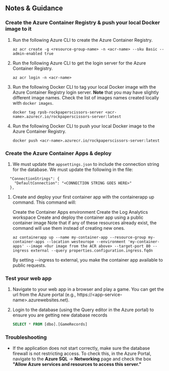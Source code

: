 ## Notes & Guidance

### Create the Azure Container Registry & push your local Docker image to it

1.  Run the following Azure CLI to create the Azure Container Registry.

    ```shell
    az acr create -g <resource-group-name> -n <acr-name> --sku Basic --admin-enabled true
    ```

1.  Run the following Azure CLI to get the login server for the Azure Container Registry.

    ```shell
    az acr login -n <acr-name>
    ```

1.  Run the following Docker CLI to tag your local Docker image with the Azure Container Registry login server. **Note** that you may have slightly different image names. Check the list of images names created locally with `docker images`.

    ```shell
    docker tag rpsb-rockpaperscissors-server <acr-name>.azurecr.io/rockpaperscissors-server:latest
    ```

1.  Run the following Docker CLI to push your local Docker image to the Azure Container Registry.

    ```shell
    docker push <acr-name>.azurecr.io/rockpaperscissors-server:latest
    ```

### Create the Azure Container Apps & deploy

1. We must update the `appsettings.json` to include the connection string for the database. We must update the following in the file:

```
  "ConnectionStrings": {
    "DefaultConnection": "<CONNECTION STRING GOES HERE>"
  },
````

1.  Create and deploy your first container app with the containerapp up command. This command will:

    Create the Container Apps environment
    Create the Log Analytics workspace
    Create and deploy the container app using a public container image
    Note that if any of these resources already exist, the command will use them instead of creating new ones.

    ```shell
    az containerapp up --name my-container-app --resource-group my-container-apps --location westeurope --environment 'my-container-apps' --image <Our image from the ACR above> --target-port 80 --ingress external --query properties.configuration.ingress.fqdn
    ```

    By setting --ingress to external, you make the container app available to public requests.


### Test your web app

1.  Navigate to your web app in a browser and play a game. You can get the url from the Azure portal (e.g., https://\<app-service-name\>.azurewebsites.net).

1.  Login to the database (using the Query editor in the Azure portal) to ensure you are getting new database records

    ```sql
    SELECT * FROM [dbo].[GameRecords]
    ```

### Troubleshooting

- If the application does not start correctly, make sure the database firewall is not restricting access. To check this, in the Azure Portal, navigate to the **Azure SQL** -> **Networking** page and check the box **"Allow Azure services and resources to access this server."**
